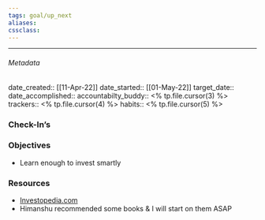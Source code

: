 ```yaml
---
tags: goal/up_next  
aliases:
cssclass: 
---
```

---

###### Metadata 
date_created:: [[11-Apr-22]]
date_started:: [[01-May-22]]
target_date:: 
date_accomplished::
accountabilty_buddy:: <% tp.file.cursor(3) %>
trackers:: <% tp.file.cursor(4) %>
habits:: <% tp.file.cursor(5) %>

### Check-In’s
### Objectives
- Learn enough to invest smartly


### Resources 
- [Investopedia.com](https://www.investopedia.com/)
- Himanshu recommended some books & I will start on them ASAP





